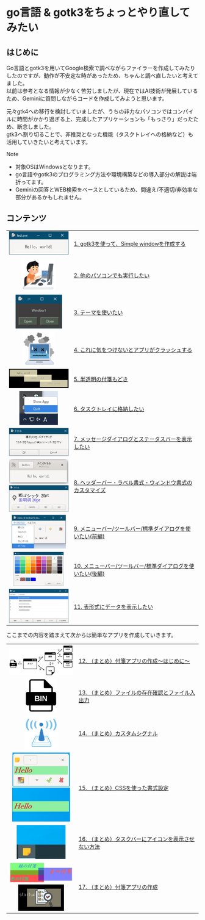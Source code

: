 # go言語 & gotk3をちょっとやり直してみたい
## はじめに
Go言語とgotk3を用いてGoogle検索で調べながらファイラーを作成してみたりしたのですが、動作が不安定な時があったため、ちゃんと調べ直したいと考えてました。  
以前は参考となる情報が少なく苦労しましたが、現在ではAI技術が発展しているため、Geminiに質問しながらコードを作成してみようと思います。  

元々gtk4への移行を検討していましたが、うちの非力なパソコンではコンパイルに時間がかかり過ぎる上、完成したアプリケーションも「もっさり」だったため、断念しました。  
gtk3へ割り切ることで、非推奨となった機能（タスクトレイへの格納など）も活用していきたいと考えています。  

> [!NOTE]
> - 対象OSはWindowsとなります。  
> - go言語やgotk3のプログラミング方法や環境構築などの導入部分の解説は端折ってます。  
> - Geminiの回答とWEB検索をベースとしているため、間違え/不適切/非効率な部分があるかもしれません。  

## コンテンツ

<table>
<tr>
  <td align="center"> <img src="Contents/01/image/window.jpg" height="auto" width="200" />  </td>
  <td> <a href="Contents/01/README.md">1. gotk3を使って、Simple windowを作成する</a> </td>
</tr>
<tr>
  <td align="center"> <img src="Contents/02/image/computer_tokui_boy.png" height="89" width="auto" />  </td>
  <td> <a href="Contents/02/README.md">2. 他のパソコンでも実行したい</a> </td>
</tr>
<tr>
  <td align="center"> <img src="Contents/03/image/window3.jpg" height="89" width="auto" />  </td>
  <td> <a href="Contents/03/README.md">3. テーマを使いたい</a> </td>
</tr>
<tr>
  <td align="center"> <img src="Contents/04/image/computer_note_bad.png" height="89" width="auto" />  </td>
  <td> <a href="Contents/04/README.md">4. これに気をつけないとアプリがクラッシュする</a> </td>
</tr>
<tr>
  <td align="center"> <img src="Contents/05/image/window_multi.jpg" height="auto" width="200" />  </td>
  <td> <a href="Contents/05/README.md">5. 半透明の付箋もどき</a> </td>
</tr>
<tr>
  <td align="center"> <img src="Contents/06/image/taskbar_menu.jpg" height="89" width="auto" />  </td>
  <td> <a href="Contents/06/README.md">6. タスクトレイに格納したい</a> </td>
</tr>
<tr>
  <td align="center"> <img src="Contents/07/image/std_dialog.jpg" height="auto" width="200" />  </td>
  <td> <a href="Contents/07/README.md">7. メッセージダイアログとステータスバーを表示したい</a> </td>
</tr>
<tr>
  <td align="center"> <img src="Contents/08/image/window.jpg" height="auto" width="200" /> </br> <img src="Contents/08/image/custom_dialog_markup.jpg" height="auto" width="200" /> </td>
  <td> <a href="Contents/08/README.md">8. ヘッダーバー・ラベル書式・ウィンドウ書式のカスタマイズ</a> </td>
</tr>
<tr>
  <td align="center"> <img src="Contents/09/image/menu.jpg" height="89" width="auto" />  </td>
  <td> <a href="Contents/09/README.md">9. メニューバー/ツールバー/標準ダイアログを使いたい(前編)</a> </td>
</tr>
<tr>
  <td align="center"> <img src="Contents/10/image/color.jpg" height="89" width="auto" />  </td>
  <td> <a href="Contents/10/README.md">10. メニューバー/ツールバー/標準ダイアログを使いたい(後編)</a> </td>
</tr>
<tr>
  <td align="center"> <img src="Contents/11/image/window.jpg" height="89" width="auto" />  </td>
  <td> <a href="Contents/11/README.md">11. 表形式にデータを表示したい</a> </td>
</tr>
</table>

ここまでの内容を踏まえて次からは簡単なアプリを作成していきます。  
<table>
<tr>
  <td align="center"> <img src="Contents/12/image/image.jpg" height="auto" width="200" />  </td>
  <td> <a href="Contents/12/README.md">12. （まとめ）付箋アプリの作成～はじめに～</a> </td>
</tr>
<tr>
  <td align="center"> <img src="Contents/13/image/file.jpg" height="89" width="auto" />  </td>
  <td> <a href="Contents/13/README.md">13. （まとめ）ファイルの存在確認とファイル入出力</a> </td>
</tr>
<tr>
  <td align="center"> <img src="Contents/14/image/beacon_denpa_hasshinki.png" height="89" width="auto" />  </td>
  <td> <a href="Contents/14/README.md">14. （まとめ）カスタムシグナル</a> </td>
</tr>
<tr>
  <td align="center"> <img src="Contents/15/image/edit_window.jpg" height="89" width="auto" /> </br> <img src="Contents/15/image/sticky_window.jpg" height="89" width="auto" />  </td>
  <td> <a href="Contents/15/README.md">15. （まとめ）CSSを使った書式設定</a> </td>
</tr>
<tr>
  <td align="center"> <img src="Contents/16/image/taskbar.jpg" height="89" width="auto" />  </td>
  <td> <a href="Contents/16/README.md">16. （まとめ）タスクバーにアイコンを表示させない方法</a> </td>
</tr>
<tr>
  <td align="center"> <img src="Contents/17/image/sticky_note.jpg" height="auto" width="200" /> </br> <img src="Contents/17/image/sticky_image.jpg" height="69" width="auto" />  </td>
  <td> <a href="Contents/17/README.md">17. （まとめ）付箋アプリの作成</a> </td>
</tr>
</table>
